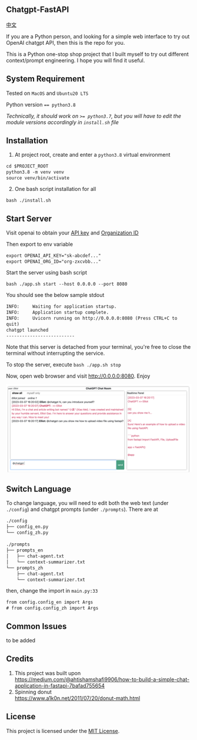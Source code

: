 ## Chatgpt-FastAPI 

[中文](./README_CN.md)

If you are a Python person, and looking for a simple web interface to try out OpenAI chatgpt API, then this is the repo for you. 

This is a Python one-stop shop project that I built myself to try out different context/prompt engineering. I hope you will find it useful.

## System Requirement

Tested on `MacOS` and `Ubuntu20 LTS`

Python version `== python3.8`

<i>Technically, it should work on `>= python3.7`, but you will have to edit the module versions accordingly in `install.sh` file</i>

## Installation
1. At project root, create and enter a `python3.8` virtual environment
```
cd $PROJECT_ROOT
python3.8 -m venv venv
source venv/bin/activate
```

2. One bash script installation for all
```
bash ./install.sh
```

## Start Server

Visit openai to obtain your [API key](https://platform.openai.com/account/api-keys) and [Organization ID](https://platform.openai.com/account/org-settings)

Then export to env variable
```
export OPENAI_API_KEY="sk-abcdef..."
export OPENAI_ORG_ID="org-zxcvbb..."
```

Start the server using bash script
```
bash ./app.sh start --host 0.0.0.0 --port 8080
```

You should see the below sample stdout
```
INFO:     Waiting for application startup.
INFO:     Application startup complete.
INFO:     Uvicorn running on http://0.0.0.0:8080 (Press CTRL+C to quit)
chatgpt launched
--------------------------
```

Note that this server is detached from your terminal, you're free to close the terminal without interrupting the service.

To stop the server, execute `bash ./app.sh stop`

Now, open web browser and visit http://0.0.0.0:8080. Enjoy

![image](./doc/sample1_en.png)

## Switch Language
To change language, you will need to edit both the web text (under `./config`) and chatgpt prompts (under `./prompts`). There are at
```
./config
├── config_en.py
└── config_zh.py

./prompts
├── prompts_en
│   ├── chat-agent.txt
│   └── context-summarizer.txt
└── prompts_zh
    ├── chat-agent.txt
    └── context-summarizer.txt
```

then, change the import in `main.py:33`
```
from config.config_en import Args
# from config.config_zh import Args
```

## Common Issues
to be added

## Credits
1. This project was built upon <br> https://medium.com/@ahtishamshafi9906/how-to-build-a-simple-chat-application-in-fastapi-7bafad755654
2. Spinning donut <br> https://www.a1k0n.net/2011/07/20/donut-math.html

## License

This project is licensed under the [MIT License](LICENSE).